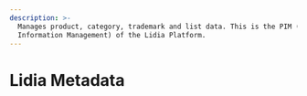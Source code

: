 ```yaml
---
description: >-
  Manages product, category, trademark and list data. This is the PIM (Product
  Information Management) of the Lidia Platform.
---
```


# Lidia Metadata

